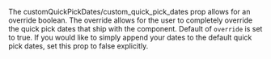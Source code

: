 The customQuickPickDates/custom_quick_pick_dates prop allows for an override boolean. The override allows for the user to completely override the quick pick dates that ship with the component. Default of `override` is set to true. If you would like to simply append your dates to the default quick pick dates, set this prop to false explicitly.
